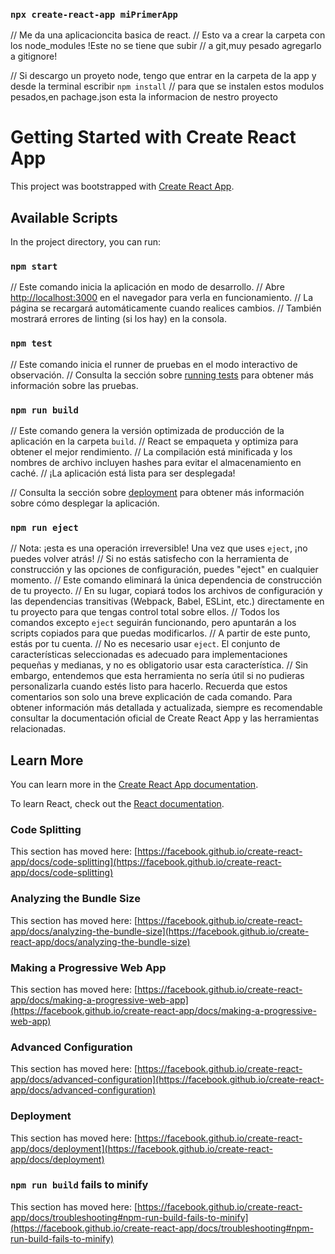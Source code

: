 ### `npx create-react-app miPrimerApp`
// Me da una aplicacioncita basica de react.
// Esto  va a crear la carpeta con los node_modules !Este no se tiene que subir 
// a git,muy pesado agregarlo a gitignore!

// Si descargo un proyeto node, tengo que entrar en la carpeta de la app y desde la terminal escribir `npm install`
// para que se instalen estos modulos pesados,en pachage.json esta la informacion de nestro proyecto

# Getting Started with Create React App

This project was bootstrapped with [Create React App](https://github.com/facebook/create-react-app).

## Available Scripts

In the project directory, you can run:

### `npm start`

// Este comando inicia la aplicación en modo de desarrollo.
// Abre [http://localhost:3000](http://localhost:3000) en el navegador para verla en funcionamiento.
// La página se recargará automáticamente cuando realices cambios.
// También mostrará errores de linting (si los hay) en la consola.

### `npm test`

// Este comando inicia el runner de pruebas en el modo interactivo de observación.
// Consulta la sección sobre [running tests](https://facebook.github.io/create-react-app/docs/running-tests) para obtener más información sobre las pruebas.

### `npm run build`

// Este comando genera la versión optimizada de producción de la aplicación en la carpeta `build`.
// React se empaqueta y optimiza para obtener el mejor rendimiento.
// La compilación está minificada y los nombres de archivo incluyen hashes para evitar el almacenamiento en caché.
// ¡La aplicación está lista para ser desplegada!

// Consulta la sección sobre [deployment](https://facebook.github.io/create-react-app/docs/deployment) para obtener más información sobre cómo desplegar la aplicación.

### `npm run eject`

// Nota: ¡esta es una operación irreversible! Una vez que uses `eject`, ¡no puedes volver atrás!
// Si no estás satisfecho con la herramienta de construcción y las opciones de configuración, puedes "eject" en cualquier momento.
// Este comando eliminará la única dependencia de construcción de tu proyecto.
// En su lugar, copiará todos los archivos de configuración y las dependencias transitivas (Webpack, Babel, ESLint, etc.) directamente en tu proyecto para que tengas control total sobre ellos.
// Todos los comandos excepto `eject` seguirán funcionando, pero apuntarán a los scripts copiados para que puedas modificarlos.
// A partir de este punto, estás por tu cuenta.
// No es necesario usar `eject`. El conjunto de características seleccionadas es adecuado para implementaciones pequeñas y medianas, y no es obligatorio usar esta característica.
// Sin embargo, entendemos que esta herramienta no sería útil si no pudieras personalizarla cuando estés listo para hacerlo.
Recuerda que estos comentarios son solo una breve explicación de cada comando. Para obtener información más detallada y actualizada, siempre es recomendable consultar la documentación oficial de Create React App y las herramientas relacionadas.






## Learn More

You can learn more in the [Create React App documentation](https://facebook.github.io/create-react-app/docs/getting-started).

To learn React, check out the [React documentation](https://reactjs.org/).

### Code Splitting

This section has moved here: [https://facebook.github.io/create-react-app/docs/code-splitting](https://facebook.github.io/create-react-app/docs/code-splitting)

### Analyzing the Bundle Size

This section has moved here: [https://facebook.github.io/create-react-app/docs/analyzing-the-bundle-size](https://facebook.github.io/create-react-app/docs/analyzing-the-bundle-size)

### Making a Progressive Web App

This section has moved here: [https://facebook.github.io/create-react-app/docs/making-a-progressive-web-app](https://facebook.github.io/create-react-app/docs/making-a-progressive-web-app)

### Advanced Configuration

This section has moved here: [https://facebook.github.io/create-react-app/docs/advanced-configuration](https://facebook.github.io/create-react-app/docs/advanced-configuration)

### Deployment

This section has moved here: [https://facebook.github.io/create-react-app/docs/deployment](https://facebook.github.io/create-react-app/docs/deployment)

### `npm run build` fails to minify

This section has moved here: [https://facebook.github.io/create-react-app/docs/troubleshooting#npm-run-build-fails-to-minify](https://facebook.github.io/create-react-app/docs/troubleshooting#npm-run-build-fails-to-minify)
